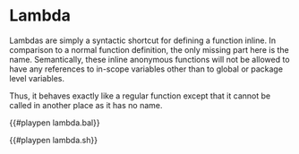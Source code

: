# Lambda

Lambdas are simply a syntactic shortcut for defining a function inline.
In comparison to a normal function definition, the only missing part here is the name. Semantically, these inline anonymous functions will not be allowed to have any references to in-scope variables other than to global or package level variables. 

Thus, it behaves exactly like a regular function except that it cannot be called in another place as it has no name.

{{#playpen lambda.bal}}

{{#playpen lambda.sh}}